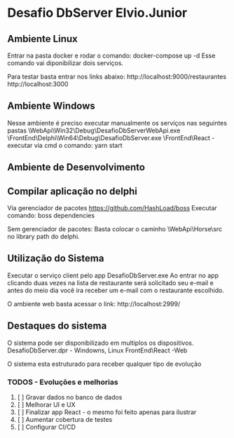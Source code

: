 # Desafio DbServer Elvio.Junior


## Ambiente Linux

Entrar na pasta docker e rodar o comando: docker-compose up -d
Esse comando vai diponibilizar dois serviços.

Para testar basta entrar nos links abaixo:
 http://localhost:9000/restaurantes
 http://localhost:3000
 
## Ambiente Windows

Nesse ambiente é preciso executar manualmente os serviços nas seguintes pastas
\WebApi\Win32\Debug\DesafioDbServerWebApi.exe
\FrontEnd\Delphi\Win64\Debug\DesafioDbServer.exe
\FrontEnd\React - executar via cmd o comando: yarn start

## Ambiente de Desenvolvimento

## Compilar aplicação no delphi

Via gerenciador de pacotes https://github.com/HashLoad/boss
Executar comando: boss dependencies

Sem gerenciador de pacotes:
Basta colocar o caminho \WebApi\Horse\src no library path do delphi.

## Utilização do Sistema

Executar o serviço client pelo app DesafioDbServer.exe 
Ao entrar no app clicando duas vezes na lista de restaurante será solicitado seu e-mail e antes do meio dia você ira receber um e-mail com o restaurante escolhido.

O ambiente web basta acessar o link: http://localhost:2999/

## Destaques do sistema

O sistema pode ser disponibilizado em multiplos os dispositivos.
DesafioDbServer.dpr - Windowns, Linux
FrontEnd\React -Web

O sistema esta estruturado para receber qualquer tipo de evolução

### TODOS - Evoluções e melhorias
1. [ ] Gravar dados no banco de dados
2. [ ] Melhorar UI e UX
3. [ ] Finalizar app React - o mesmo foi feito apenas para ilustrar
4. [ ] Aumentar cobertura de testes
5. [ ] Configurar CI/CD

